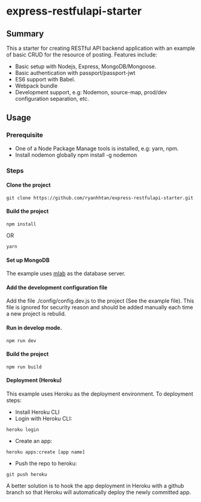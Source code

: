 # express-restfulapi-starter 

## Summary
This a starter for creating RESTful API backend application with an example of basic CRUD for the resource of posting.
Features include:
- Basic setup with Nodejs, Express, MongoDB/Mongoose.
- Basic authentication with passport/passport-jwt
- ES6 support with Babel.
- Webpack bundle
- Development support, e.g: Nodemon, source-map, prod/dev configuration separation, etc. 

## Usage
### Prerequisite
- One of a Node Package Manage tools is installed, e.g: yarn, npm. 
- Install nodemon globally
    npm install -g nodemon
### Steps
#### Clone the project
```
git clone https://github.com/ryanhhtan/express-restfulapi-starter.git
```
#### Build the project
```
npm install
```
OR
```
yarn
```
#### Set up MongoDB
The example uses [mlab](https://mlab.com/) as the database server.
#### Add the development configuration file 
Add the file ./config/config.dev.js to the project (See the example file). This file is ignored for security reason and should be added manually each time a new project is rebulid. 
#### Run in develop mode.
```
npm run dev 
```
#### Build the project
```
npm run build 
```
#### Deployment (Heroku) 
This example uses Heroku as the deployment environment. To deployment steps:
- Install Heroku CLI 
- Login with Heroku CLI: 
```
heroku login
```
- Create an app:
```
heroku apps:create [app name]
```
- Push the repo to heroku: 
```
git push heroku
``` 
A better solution is to hook the app deployment in Heroku with a github branch so that Heroku will automatically deploy the newly committed app. 
